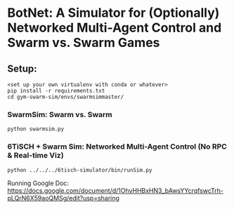 # BotNet: A Simulator for (Optionally) Networked Multi-Agent Control and Swarm vs. Swarm Games

## Setup:

```
<set up your own virtualenv with conda or whatever>
pip install -r requirements.txt
cd gym-swarm-sim/envs/swarmsimmaster/
```

### SwarmSim: Swarm vs. Swarm
`python swarmsim.py`

### 6TiSCH + Swarm Sim: Networked Multi-Agent Control (No RPC & Real-time Viz)
`python ../../../6tisch-simulator/bin/runSim.py`

Running Google Doc: https://docs.google.com/document/d/1OhyHHBxHN3_bAwsYYcrqfswcTrh-pLQrN6X59aoQMSg/edit?usp=sharing
